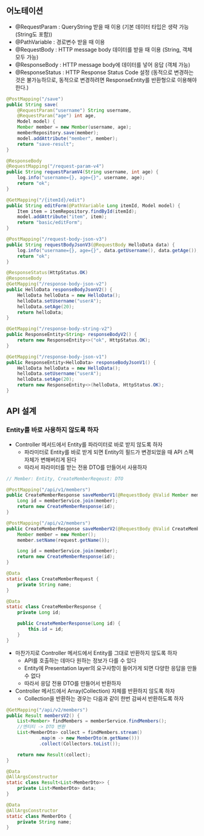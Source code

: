 ## 어노테이션

- @RequestParam : QueryString 받을 때 이용 (기본 데이터 타입은 생략 가능 (String도 포함))
- @PathVariable : 경로변수 받을 때 이용
- @RequestBody : HTTP message body 데이터를 받을 때 이용 (String, 객체 모두 가능)
- @ResponseBody : HTTP message body에 데이터를 넣어 응답 (객체 가능)
- @ResponseStatus : HTTP Response Status Code 설정 (동적으로 변경하는 것은 불가능하므로, 동적으로 변경하려면 ResponseEntity를 반환형으로 이용해야한다.)

```java
@PostMapping("/save")
public String save(
    @RequestParam("username") String username,
    @RequestParam("age") int age,
    Model model) {
    Member member = new Member(username, age);
    memberRepository.save(member);
    model.addAttribute("member", member);
    return "save-result";
}

@ResponseBody
@RequestMapping("/request-param-v4")
public String requestParamV4(String username, int age) {
    log.info("username={}, age={}", username, age);
    return "ok";
}

@GetMapping("/{itemId}/edit")
public String editForm(@PathVariable Long itemId, Model model) {
    Item item = itemRepository.findById(itemId);
    model.addAttribute("item", item);
    return "basic/editForm";
}

@PostMapping("/request-body-json-v3")
public String requestBodyJsonV3(@RequestBody HelloData data) {
    log.info("username={}, age={}", data.getUsername(), data.getAge());
    return "ok";
}

@ResponseStatus(HttpStatus.OK)
@ResponseBody
@GetMapping("/response-body-json-v2")
public HelloData responseBodyJsonV2() {
    HelloData helloData = new HelloData();
    helloData.setUsername("userA");
    helloData.setAge(20);
    return helloData;
}

@GetMapping("/response-body-string-v2")
public ResponseEntity<String> responseBodyV2() {
    return new ResponseEntity<>("ok", HttpStatus.OK);
}

@GetMapping("/response-body-json-v1")
public ResponseEntity<HelloData> responseBodyJsonV1() {
    HelloData helloData = new HelloData();
    helloData.setUsername("userA");
    helloData.setAge(20);
    return new ResponseEntity<>(helloData, HttpStatus.OK);
}
```

## API 설계

### Entity를 바로 사용하지 않도록 하자

- Controller 메서드에서 Entity를 파라미터로 바로 받지 않도록 하자
  - 파라미터로 Entity를 바로 받게 되면 Entity의 필드가 변경되었을 때 API 스펙 자체가 변해버리게 된다
  - 따라서 파라미터를 받는 전용 DTO를 만들어서 사용하자

```java
// Member: Entity, CreateMemberReqeust: DTO

@PostMapping("/api/v1/members")
public CreateMemberResponse saveMemberV1(@RequestBody @Valid Member member) {
    Long id = memberService.join(member);
    return new CreateMemberResponse(id);
}

@PostMapping("/api/v2/members")
public CreateMemberResponse saveMemberV2(@RequestBody @Valid CreateMemberRequest request) {
    Member member = new Member();
    member.setName(request.getName());

    Long id = memberService.join(member);
    return new CreateMemberResponse(id);
}

@Data
static class CreateMemberRequest {
    private String name;
}

@Data
static class CreateMemberResponse {
    private Long id;

    public CreateMemberResponse(Long id) {
        this.id = id;
    }
}
```

- 마찬가지로 Controller 메서드에서 Entity를 그대로 반환하지 않도록 하자
  - API를 호출하는 데마다 원하는 정보가 다를 수 있다
  - Entity에 Presentation layer의 요구사항이 들어가게 되면 다양한 응답을 만들 수 없다
  - 따라서 응답 전용 DTO를 만들어서 반환하자
- Controller 메서드에서 Array(Collection) 자체를 반환하지 않도록 하자
  - Collection을 반환하는 경우는 다음과 같이 한번 감싸서 반환하도록 하자

```java
@GetMapping("/api/v2/members")
public Result membersV2() {
    List<Member> findMembers = memberService.findMembers();
    //엔티티 -> DTO 변환
    List<MemberDto> collect = findMembers.stream()
            .map(m -> new MemberDto(m.getName()))
            .collect(Collectors.toList());

    return new Result(collect);
}

@Data
@AllArgsConstructor
static class Result<List<MemberDto>> {
    private List<MemberDto> data;
}

@Data
@AllArgsConstructor
static class MemberDto {
    private String name;
}

```
